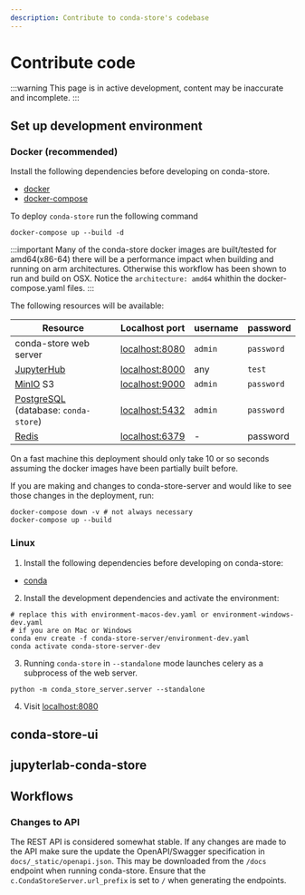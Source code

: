 ```yaml
---
description: Contribute to conda-store's codebase
---
```


# Contribute code

:::warning
This page is in active development, content may be inaccurate and incomplete.
:::

## Set up development environment

### Docker (recommended)

Install the following dependencies before developing on conda-store.

- [docker](https://docs.docker.com/engine/install/)
- [docker-compose](https://docs.docker.com/compose/install/)

To deploy `conda-store` run the following command

```shell
docker-compose up --build -d
```

:::important
Many of the conda-store docker images are built/tested for amd64(x86-64)
there will be a performance impact when building and running on
arm architectures. Otherwise this workflow has been shown to run and build on OSX.
Notice the `architecture: amd64` whithin the docker-compose.yaml files.
:::

The following resources will be available:

| Resource | Localhost port | username | password |
|----------|----------------|----------|----------|
| conda-store web server | [localhost:8080](http://localhost:8080)| `admin` | `password`|
| [JupyterHub](https://jupyter.org/hub) | [localhost:8000](http://localhost:8000) | any | `test` |
| [MinIO](https://min.io/) S3 |  [localhost:9000](http://localhost:9000) | `admin` | `password` |
| [PostgreSQL](https://www.postgresql.org/) (database: `conda-store`)| [localhost:5432](http://localhost:5432) | `admin` | `password` |
| [Redis](https://www.redis.com/) |  [localhost:6379](http://localhost:6379) | - | password |

On a fast machine this deployment should only take 10 or so seconds
assuming the docker images have been partially built before.

If you are making and changes to conda-store-server and would like to see
those changes in the deployment, run:

```shell
docker-compose down -v # not always necessary
docker-compose up --build
```

### Linux

1. Install the following dependencies before developing on conda-store:

- [conda](https://docs.conda.io/projects/conda/en/latest/user-guide/install/linux.html)

2. Install the development dependencies and activate the environment:

```shell
# replace this with environment-macos-dev.yaml or environment-windows-dev.yaml
# if you are on Mac or Windows
conda env create -f conda-store-server/environment-dev.yaml
conda activate conda-store-server-dev
```

3. Running `conda-store` in `--standalone` mode launches celery as a
subprocess of the web server.

```
python -m conda_store_server.server --standalone
```

4. Visit [localhost:8080](http://localhost:8080/)

## conda-store-ui

<!-- TODO -->

## jupyterlab-conda-store

<!-- TODO -->

## Workflows

### Changes to API

The REST API is considered somewhat stable. If any changes are made to
the API make sure the update the OpenAPI/Swagger specification in
`docs/_static/openapi.json`. This may be downloaded from the `/docs`
endpoint when running conda-store. Ensure that the
`c.CondaStoreServer.url_prefix` is set to `/` when generating the
endpoints.
